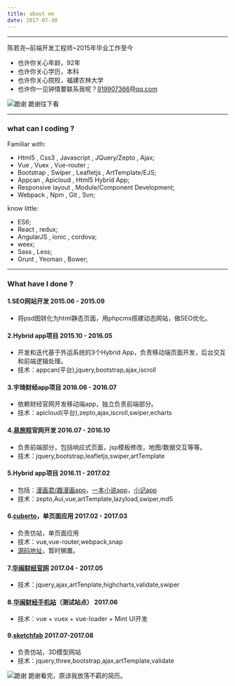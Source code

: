 ```yaml
---
title: about me
date: 2017-07-30
---
```


------

陈若尧~前端开发工程师~2015年毕业工作至今

* 也许你关心年龄，92年
* 也许你关心学历，本科
* 也许你关心院校，福建农林大学
* 也许你一见钟情要联系我呢？919907366@qq.com


![跪谢](https://raw.githubusercontent.com/cry101/Some-little-projects/master/image/1.jpg)
跪谢往下看

------
### what can I coding ?
Familiar with:
* Html5 , Css3 , Javascript , JQuery/Zepto , Ajax;
* Vue , Vuex , Vue-router ;
* Bootstrap , Swiper , Leafletjs , ArtTemplate/EJS;
* Appcan , Apicloud , Html5 Hybrid App;
* Responsive layout , Module/Component Development;
* Webpack , Npm , Git , Svn;

know little:
* ES6;
* React , redux;
* AngularJS , ionic , cordova;
* weex;
* Sass , Less;
* Grunt , Yeoman , Bower;

------
### What have I done ?
#### 1.SEO网站开发 2015.06 - 2015.09
* 将psd图转化为html静态页面，用phpcms搭建动态网站，做SEO优化。

#### 2.Hybrid app项目  2015.10 - 2016.05
* 开发和迭代基于外运系统的3个Hybrid App，负责移动端页面开发，后台交互和前端逻辑处理。
* 技术：appcan(平台),jquery,bootstrap,ajax,iscroll

#### 3.宇琦财经app项目  2016.06 - 2016.07
* 依赖财经官网开发移动端app，独立负责前端部分。
* 技术：apicloud(平台),zepto,ajax,iscroll,swiper,echarts

#### 4.[易旅程](http://www.91elc.com/)官网开发  2016.07 - 2016.10
* 负责前端部分，包括响应式页面，jsp模板修改，地图/数据交互等等。
* 技术：jquery,bootstrap,leafletjs,swiper,artTemplate

#### 5.Hybrid app项目  2016.11 - 2017.02
* 包括：[漫画君/趣漫画app](https://cry101.github.io/2017/02/14/pro-comic/)，[一本小说app](https://cry101.github.io/2017/02/11/pro-novel/)，[小记app](https://cry101.github.io/2017/03/15/pro-note/)
* 技术：zepto,Aui,vue,artTemplate,lazyload,swiper,md5

#### 6.[cuberto](http://cuberto.91elc.com)，单页面应用  2017.02 - 2017.03
* 负责仿站，单页面应用
* 技术：vue,vue-router,webpack,snap
* [源码地址](https://github.com/cry101/vue-cuberto)，暂时搁置。

#### 7.[华闽财经官网](http://www.hmcjzx.com) 2017.04 - 2017.05
* 技术：jquery,ajax,artTenplate,highcharts,validate,swiper

#### 8.[华闽财经手机站](http://test.m.hmcjzx.com/)（测试站点） 2017.06
* 技术：vue + vuex + vue-loader + Mint UI开发

#### 9.[sketchfab](http://3d.91elc.com/) 2017.07-2017.08
* 负责仿站，3D模型网站
* 技术：jquery,three,bootstrap,ajax,artTemplate,validate

![跪谢](https://raw.githubusercontent.com/cry101/Some-little-projects/master/image/1.jpg)
跪谢看完，原谅我放荡不羁的简历。